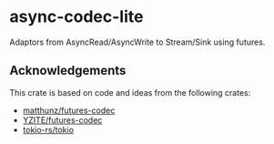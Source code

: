 # async-codec-lite

Adaptors from AsyncRead/AsyncWrite to Stream/Sink using futures.

## Acknowledgements

This crate is based on code and ideas from the following crates:

* [matthunz/futures-codec](https://github.com/matthunz/futures-codec)
* [YZITE/futures-codec](https://github.com/YZITE/futures-codec)
* [tokio-rs/tokio](https://github.com/tokio-rs/tokio)
